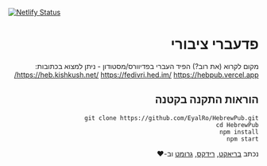 
[![Netlify Status](https://api.netlify.com/api/v1/badges/69031416-8130-4206-ba7e-a62a8ce45ff4/deploy-status)](https://app.netlify.com/sites/hebrewpub/deploys)
<div  dir="rtl">

# פדעברי ציבורי
מקום לקרוא (את רוב?) הפיד העברי בפדיוורס/מסטודון - ניתן למצוא בכתובות:
https://heb.kishkush.net/
https://fedivri.hed.im/
https://hebpub.vercel.app/

## הוראות התקנה בקטנה
```
git clone https://github.com/EyalRo/HebrewPub.git
cd HebrewPub
npm install
npm start
```

נכתב [בריאקט](https://reactjs.org/), [רידקס](https://react-redux.js.org/), [גרומט](https://v2.grommet.io/) וב-❤️

</div>
